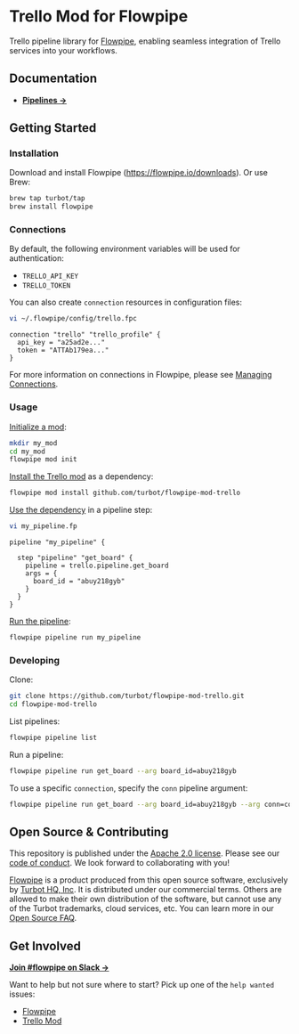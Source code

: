 # Trello Mod for Flowpipe

Trello pipeline library for [Flowpipe](https://flowpipe.io), enabling seamless integration of Trello services into your workflows.

## Documentation

- **[Pipelines →](https://hub.flowpipe.io/mods/turbot/trello/pipelines)**

## Getting Started

### Installation

Download and install Flowpipe (https://flowpipe.io/downloads). Or use Brew:

```sh
brew tap turbot/tap
brew install flowpipe
```

### Connections

By default, the following environment variables will be used for authentication:

- `TRELLO_API_KEY`
- `TRELLO_TOKEN`

You can also create `connection` resources in configuration files:

```sh
vi ~/.flowpipe/config/trello.fpc
```

```hcl
connection "trello" "trello_profile" {
  api_key = "a25ad2e..."
  token = "ATTAb179ea..."
}
```

For more information on connections in Flowpipe, please see [Managing Connections](https://flowpipe.io/docs/run/connections).

### Usage

[Initialize a mod](https://flowpipe.io/docs/build/index#initializing-a-mod):

```sh
mkdir my_mod
cd my_mod
flowpipe mod init
```

[Install the Trello mod](https://flowpipe.io/docs/build/mod-dependencies#mod-dependencies) as a dependency:

```sh
flowpipe mod install github.com/turbot/flowpipe-mod-trello
```

[Use the dependency](https://flowpipe.io/docs/build/write-pipelines/index) in a pipeline step:

```sh
vi my_pipeline.fp
```

```hcl
pipeline "my_pipeline" {

  step "pipeline" "get_board" {
    pipeline = trello.pipeline.get_board
    args = {
      board_id = "abuy218gyb"
    }
  }
}
```

[Run the pipeline](https://flowpipe.io/docs/run/pipelines):

```sh
flowpipe pipeline run my_pipeline
```

### Developing

Clone:

```sh
git clone https://github.com/turbot/flowpipe-mod-trello.git
cd flowpipe-mod-trello
```

List pipelines:

```sh
flowpipe pipeline list
```

Run a pipeline:

```sh
flowpipe pipeline run get_board --arg board_id=abuy218gyb
```

To use a specific `connection`, specify the `conn` pipeline argument:

```sh
flowpipe pipeline run get_board --arg board_id=abuy218gyb --arg conn=connection.trello.trello_profile
```

## Open Source & Contributing

This repository is published under the [Apache 2.0 license](https://www.apache.org/licenses/LICENSE-2.0). Please see our [code of conduct](https://github.com/turbot/.github/blob/main/CODE_OF_CONDUCT.md). We look forward to collaborating with you!

[Flowpipe](https://flowpipe.io) is a product produced from this open source software, exclusively by [Turbot HQ, Inc](https://turbot.com). It is distributed under our commercial terms. Others are allowed to make their own distribution of the software, but cannot use any of the Turbot trademarks, cloud services, etc. You can learn more in our [Open Source FAQ](https://turbot.com/open-source).

## Get Involved

**[Join #flowpipe on Slack →](https://flowpipe.io/community/join)**

Want to help but not sure where to start? Pick up one of the `help wanted` issues:

- [Flowpipe](https://github.com/turbot/flowpipe/labels/help%20wanted)
- [Trello Mod](https://github.com/turbot/flowpipe-mod-trello/labels/help%20wanted)
